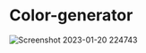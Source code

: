# Color-generator 
![Screenshot 2023-01-20 224743](https://user-images.githubusercontent.com/107313578/213786779-9796e29d-def9-4d01-8625-155666f34f1b.png)
